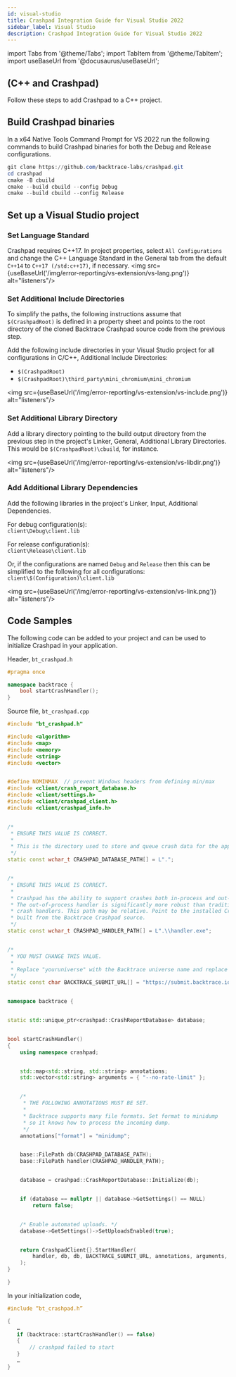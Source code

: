 ```yaml
---
id: visual-studio
title: Crashpad Integration Guide for Visual Studio 2022
sidebar_label: Visual Studio
description: Crashpad Integration Guide for Visual Studio 2022
---
```


import Tabs from '@theme/Tabs';
import TabItem from '@theme/TabItem';
import useBaseUrl from '@docusaurus/useBaseUrl';

## (C++ and Crashpad)

Follow these steps to add Crashpad to a C++ project.

## Build Crashpad binaries

In a x64 Native Tools Command Prompt for VS 2022 run the following commands to build Crashpad binaries for both the Debug and Release configurations.

```powershell
git clone https://github.com/backtrace-labs/crashpad.git
cd crashpad
cmake -B cbuild
cmake --build cbuild --config Debug
cmake --build cbuild --config Release
```

## Set up a Visual Studio project

### Set Language Standard

Crashpad requires C++17. In project properties, select `All Configurations` and change the C++ Language Standard in the General tab from the default `C++14` to `C++17 (/std:c++17)`, if necessary.
<img src={useBaseUrl('/img/error-reporting/vs-extension/vs-lang.png')} alt="listeners"/>

### Set Additional Include Directories

To simplify the paths, the following instructions assume that `$(CrashpadRoot)` is defined in a property sheet and points to the root directory of the cloned Backtrace Crashpad source code from the previous step.

Add the following include directories in your Visual Studio project for all configurations in C/C++, Additional Include Directories:

- `$(CrashpadRoot)`
- `$(CrashpadRoot)\third_party\mini_chromium\mini_chromium`

<img src={useBaseUrl('/img/error-reporting/vs-extension/vs-include.png')} alt="listeners"/>

### Set Additional Library Directory

Add a library directory pointing to the build output directory from the previous step in the project's Linker, General, Additional Library Directories. This would be `$(CrashpadRoot)\cbuild`, for instance.

<img src={useBaseUrl('/img/error-reporting/vs-extension/vs-libdir.png')} alt="listeners"/>

### Add Additional Library Dependencies

Add the following libraries in the project's Linker, Input, Additional Dependencies.

For debug configuration(s):<br/>
`client\Debug\client.lib`

For release configuration(s):<br/>
`client\Release\client.lib`

Or, if the configurations are named `Debug` and `Release` then this can be simplified to the following for all configurations:<br/>
`client\$(Configuration)\client.lib`

<img src={useBaseUrl('/img/error-reporting/vs-extension/vs-link.png')} alt="listeners"/>

## Code Samples

The following code can be added to your project and can be used to initialize Crashpad in your application.

Header, `bt_crashpad.h`

```cpp
#pragma once

namespace backtrace {
	bool startCrashHandler();
}
```

Source file, `bt_crashpad.cpp`

```cpp
#include "bt_crashpad.h"

#include <algorithm>
#include <map>
#include <memory>
#include <string>
#include <vector>


#define NOMINMAX  // prevent Windows headers from defining min/max
#include <client/crash_report_database.h>
#include <client/settings.h>
#include <client/crashpad_client.h>
#include <client/crashpad_info.h>


/*
 * ENSURE THIS VALUE IS CORRECT.
 *
 * This is the directory used to store and queue crash data for the application.
 */
static const wchar_t CRASHPAD_DATABASE_PATH[] = L".";


/*
 * ENSURE THIS VALUE IS CORRECT.
 *
 * Crashpad has the ability to support crashes both in-process and out-of-process.
 * The out-of-process handler is significantly more robust than traditional in-process
 * crash handlers. This path may be relative. Point to the installed Crashpad handler
 * built from the Backtrace Crashpad source.
 */
static const wchar_t CRASHPAD_HANDLER_PATH[] = L".\\handler.exe";


/*
 * YOU MUST CHANGE THIS VALUE.
 *
 * Replace "youruniverse" with the Backtrace universe name and replace the submission token.
 */
static const char BACKTRACE_SUBMIT_URL[] = "https://submit.backtrace.io/youruniverse/000000000000000000000000000000000000000000000000000000000000000/minidump";


namespace backtrace {


static std::unique_ptr<crashpad::CrashReportDatabase> database;


bool startCrashHandler()
{
    using namespace crashpad;


    std::map<std::string, std::string> annotations;
    std::vector<std::string> arguments = { "--no-rate-limit" };


    /*
     * THE FOLLOWING ANNOTATIONS MUST BE SET.
     *
     * Backtrace supports many file formats. Set format to minidump
     * so it knows how to process the incoming dump.
     */
    annotations["format"] = "minidump";


    base::FilePath db(CRASHPAD_DATABASE_PATH);
    base::FilePath handler(CRASHPAD_HANDLER_PATH);


    database = crashpad::CrashReportDatabase::Initialize(db);


    if (database == nullptr || database->GetSettings() == NULL)
        return false;


    /* Enable automated uploads. */
    database->GetSettings()->SetUploadsEnabled(true);


    return CrashpadClient{}.StartHandler(
        handler, db, db, BACKTRACE_SUBMIT_URL, annotations, arguments, false, false, {}
    );
}

}
```

In your initialization code,

```cpp
#include “bt_crashpad.h”

{
   …
   if (backtrace::startCrashHandler() == false)
   {
       // crashpad failed to start
   }
   …
}
```
